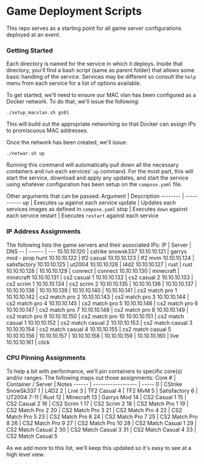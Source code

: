 # Game Deployment Scripts
This repo serves as a starting point for all game server configurations deployed at an event.

### Getting Started
Each directory is named for the service in which it deploys. Inside that directory, you'll find a bash script (same as parent folder) that allows some basic handling of the service. Services may be different so consult the `help` menu from each service for a list of options available.

To get started, we'll need to ensure our MAC vlan has been configured as a Docker network. To do that, we'll issue the following:
```
./setup_macvlan.sh gs01
```
This will build out the appropriate networking so that Docker can assign IPs to promiscuous MAC addresses.

Once the network has been created, we'll issue:
```
./netwar.sh up
```
Running this command will automatically pull down all the necessary containers and run each services' `up` command. For the most part, this will start the service, download and apply any updates, and start the service using whatever configuration has been setup on the `compose.yaml` file. 

Other arguments that can be passed:
Argument | Description
-------- | -----------
up | Executes `up` against each service
update | Updates each services images as defined in `compose.yaml`
stop | Executes `down` against each service
restart | Executes `restart` against each service


### IP Address Assignments
The following lists the game servers and their associated IPs:
IP | Server | DNS
-- | ------ | ---
10.10.10.120 | cstrike snowsk337
10.10.10.121 | garrys mod - prop hunt
10.10.10.122 | tf2 casual
10.10.10.123 | tf2 mvm
10.10.10.124 | satisfactory
10.10.10.125 | ut2004
10.10.10.126 | l4d2
10.10.10.127 | rust | rust
10.10.10.128 | 
10.10.10.129 | connect | connect
10.10.10.130 | minecraft | minecraft
10.10.10.131 | cs2 casual 1
10.10.10.132 | cs2 casual 2
10.10.10.133 | cs2 scrim 1
10.10.10.134 | cs2 scrim 2
10.10.10.135 | 
10.10.10.136 |
10.10.10.137 |
10.10.10.138 | 
10.10.10.139 | 
10.10.10.140 | 
10.10.10.141 | cs2 match pro 1
10.10.10.142 | cs2 match pro 2
10.10.10.143 | cs2 match pro 3
10.10.10.144 | cs2 match pro 4
10.10.10.145 | cs2 match pro 5
10.10.10.146 | cs2 match pro 6
10.10.10.147 | cs2 match pro 7
10.10.10.148 | cs2 match pro 8
10.10.10.149 | cs2 match pro 9
10.10.10.150 | cs2 match pro 10
10.10.10.151 | cs2 match casual 1
10.10.10.152 | cs2 match casual 2
10.10.10.153 | cs2 match casual 3
10.10.10.154 | cs2 match casual 4
10.10.10.155 | cs2 match casual 5
10.10.10.156 | 
10.10.10.157 | 
10.10.10.158 | 
10.10.10.159 | 
10.10.10.160 | live
10.10.10.161 | click

### CPU Pinning Assignments
To help a bit with performance, we'll pin containers to specific core(s) and/or ranges. The following maps out those assignments:
Core # | Container / Server | Notes
------ | ------------------ | -----
0 | CStrike SnowSk337
1 | L4D2
2 | Live
3 | TF2 Casual
4 | TF2 MvM
5 | Satisfactory
6 | UT2004
7-11 | Rust
12 | Minecraft
13 | Garrys Mod
14 | CS2 Casual 1
15 | CS2 Casual 2
16 | CS2 Scrim 1
17 | CS2 Scrim 2
18 | CS2 Match Pro 1
19 | CS2 Match Pro 2
20 | CS2 Match Pro 3
21 | CS2 Match Pro 4
22 | CS2 Match Pro 5
23 | CS2 Match Pro 6
24 | CS2 Match Pro 7
25 | CS2 Match Pro 8
26 | CS2 Match Pro 9
27 | CS2 Match Pro 10
28 | CS2 Match Casual 1
29 | CS2 Match Casual 2
30 | CS2 Match Casual 3
31 | CS2 Match Casual 4
33 | CS2 Match Casual 5


As we add more to this list, we'll keep this updated so it's easy to see at a high level view.
